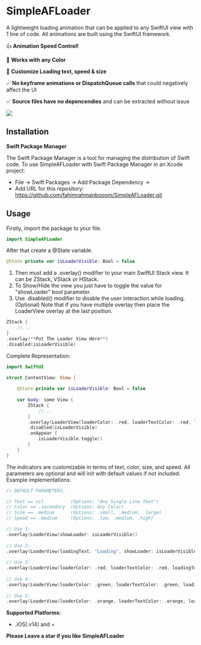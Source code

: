 # SimpleAFLoader

A lightweight loading animation that can be applied to any SwiftUI view with 1 line of code. All animations are built using the SwiftUI framework.

:thumbsup: **Animation Speed Control!**

:art: **Works with any Color**

:toolbox: **Customize Loading text, speed & size**

:white_check_mark: **No keyframe animations or DispatchQueue calls** that could negatively affect the UI

:white_check_mark: **Source files have no depencendies** and can be extracted without issue

<img src="https://gfycat.com/negligiblecolossalcat.gif"/>

## Installation

**Swift Package Manager** 

The Swift Package Manager is a tool for managing the distribution of Swift code. To use SimpleAFLoader with Swift Package Manager in an Xcode project:

* File -> Swift Packages -> Add Package Dependency ->
* Add URL for this repository: https://github.com/fahimrahmanbooom/SimpleAFLoader.git

## Usage

Firstly, import the package to your file.

```swift
import SimpleAFLoader
```

After that create a @State variable.

```swift
@State private var isLoaderVisible: Bool = false
```

1. Then must add a .overlay() modifier to your main SwiftUI Stack view. It can be ZStack, VStack or HStack.
2. To Show/Hide the view you just have to toggle the value for "showLoader" bool parameter.
3. Use .disabled() modifier to disable the user interaction while loading. (Optional)
Note that if you have multiple overlay then place the LoaderView overlay at the last position.

```swift
ZStack {
    //...
}
.overlay(**Put The Loader View Here**)
.disabled(isLoaderVisible)
```

Complete Representation:

```swift
import SwiftUI

struct ContentView: View {
    
    @State private var isLoaderVisible: Bool = false
    
    var body: some View {
        ZStack {
            //...
        }
        .overlay(LoaderView(loaderColor: .red, loaderTextColor: .red, loadingText: "Loading", loaderElementSize: .medium, loaderAnimationSpeed: .medium, showLoader: isLoaderVisible))
        .disabled(isLoaderVisible)
        .onAppear {
            isLoaderVisible.toggle()
        }
    }
}
```

The indicators are customizable in terms of text, color, size, and speed. All parameters are optional and will init with default values if not included. Example implementations:

```swift
// DEFAULT PARAMETERS:

// Text == nil          (Options: "Any Single Line Text")
// Color == .secondary  (Options: Any Color)
// Size == .medium      (Options: .small, .medium, .large)
// Speed == .medium     (Options: .low, .medium, .high)

// Use 1:
.overlay(LoaderView(showLoader: isLoaderVisible))
        
// Use 2:
.overlay(LoaderView(loadingText: "Loading", showLoader: isLoaderVisible))
        
// Use 3:
.overlay(LoaderView(loaderColor: .red, loaderTextColor: .red, loadingText: "Loading", showLoader: isLoaderVisible))
        
// Use 4:
.overlay(LoaderView(loaderColor: .green, loaderTextColor: .green, loadingText: "Loading", loaderElementSize: .medium, showLoader: isLoaderVisible))
        
// Use 5:
.overlay(LoaderView(loaderColor: .orange, loaderTextColor: .orange, loadingText: "Loading", loaderElementSize: .large, loaderAnimationSpeed: .high, showLoader: isLoaderVisible))
```

**Supported Platforms:**
* .iOS(.v14) and +


**Please Leave a star if you like SimpleAFLoader**
